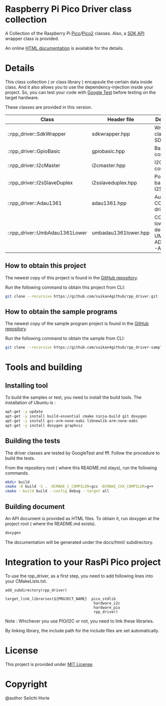 # Raspberry Pi Pico Driver class collection
A Collection of the Raspberry Pi [Pico](https://www.raspberrypi.com/products/raspberry-pi-pico/)/[Pico2](https://www.raspberrypi.com/products/raspberry-pi-pico-2/) classes. Also, a [SDK API](https://www.raspberrypi.com/documentation/pico-sdk/hardware.html#group_sm_config_1gaed7a6e7dc4f1979c7c62e4773df8c79b) wrapper class is provided. 

An online [HTML documentation](https://suikan4github.github.io/rpp_driver/) is available for the details.  

# Details
This class collection ( or class library ) encapsule the certain data inside class. And it also allows you to use the dependency-injection inside your project. So, you can test your code with [Google Test](https://github.com/google/googletest) before testing on the target hardware. 

These classes are provided in this version. 

| Class                           | Header file          | Description |
|---------------------------------|----                  |----------------------------- |
| ::rpp_driver::SdkWrapper        | sdkwrapper.hpp       | Wrapper class of Pico SDK    |
| ::rpp_driver::GpioBasic         | gpiobasic.hpp        | Basic GPIO controller        |
| ::rpp_driver::I2cMaster         | i2cmaster.hpp        | I2C Master controller        |
| ::rpp_driver::I2sSlaveDuplex    | i2sslaveduplex.hpp   | Polling based PIO I2S driver |
| ::rpp_driver::Adau1361          | adau1361.hpp         | Audio CODEC driver           |
| ::rpp_driver::UmbAdau1361Lower  | umbadau1361lower.hpp | CODEC lower driver dedicated to UMB-ADAU1361-A board |


## How to obtain this project

The newest copy of this project is found in the [GitHub repository](https://github.com/suikan4github/rpp_driver). 

Run the following command to obtain this project from CLI:
```sh
git clone --recursive https://github.com/suikan4github/rpp_driver.git
```

## How to obtain the sample programs

The newest copy of the sample program project is found in the [GitHub repository](https://github.com/suikan4github/rpp_driver-sample). 

Run the following command to obtain the sample from CLI:
```sh
git clone --recursive https://github.com/suikan4github/rpp_driver-sample.git
```


# Tools and building
## Installing tool
To build the samples or test, you need to install the build tools. 
The installation of Ubuntu is : 

```sh
apt-get -y update
apt-get -y install build-essential cmake ninja-build git doxygen
apt-get -y install gcc-arm-none-eabi libnewlib-arm-none-eabi
apt-get -y install doxygen graphviz
```

## Building the tests
The driver classes are tested by GoogleTest and fff. Follow the procedure to build the tests. 

From the repository root ( where this README.md stays), run the following commands. 
```sh
mkdir build
cmake -B build -S . -DCMAKE_C_COMPILER=gcc -DCMAKE_CXX_COMPILER=g++ 
cmake --build build --config Debug --target all
```

## Building document
An API document is provided as HTML files. 
To obtain it, run doxygen at the project root ( where the README.md exists).

```sh
doxygen
```

The documentation will be generated under the docs/html/ subdirectory. 

# Integration to your RasPi Pico project
To use the rpp_driver, as a first step, you need to add following lines into your CMakeLists.txt. 

```
add_subdirectory(rpp_driver)
```

```
target_link_libraries(${PROJECT_NAME}  pico_stdlib 
                                        hardware_i2c
                                        hardware_pio
                                        rpp_driver)
```

Note : Whichever you use PIO/I2C or not, you need to link these libraries. 

By linking library, the include path for the include files are set automatically. 

# License
This project is provided under [MIT License](LICENSE). 

# Copyright
@author Seiichi Horie
